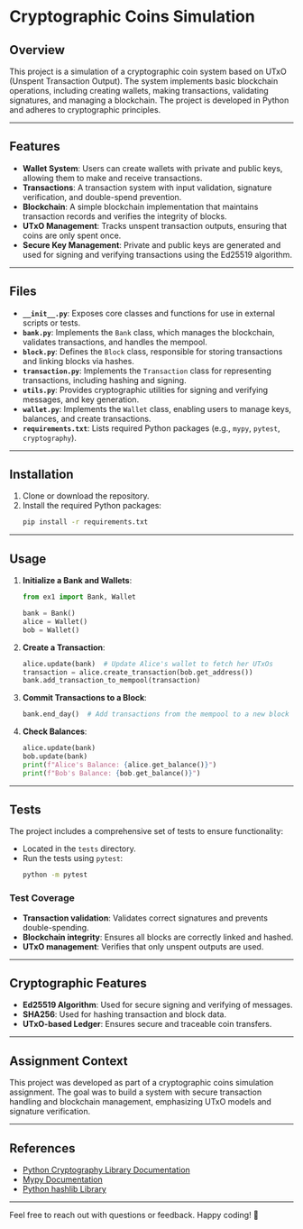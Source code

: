 
# Cryptographic Coins Simulation

## Overview
This project is a simulation of a cryptographic coin system based on UTxO (Unspent Transaction Output). The system implements basic blockchain operations, including creating wallets, making transactions, validating signatures, and managing a blockchain. The project is developed in Python and adheres to cryptographic principles.

---

## Features
- **Wallet System**: Users can create wallets with private and public keys, allowing them to make and receive transactions.
- **Transactions**: A transaction system with input validation, signature verification, and double-spend prevention.
- **Blockchain**: A simple blockchain implementation that maintains transaction records and verifies the integrity of blocks.
- **UTxO Management**: Tracks unspent transaction outputs, ensuring that coins are only spent once.
- **Secure Key Management**: Private and public keys are generated and used for signing and verifying transactions using the Ed25519 algorithm.

---

## Files
- **`__init__.py`**: Exposes core classes and functions for use in external scripts or tests.
- **`bank.py`**: Implements the `Bank` class, which manages the blockchain, validates transactions, and handles the mempool.
- **`block.py`**: Defines the `Block` class, responsible for storing transactions and linking blocks via hashes.
- **`transaction.py`**: Implements the `Transaction` class for representing transactions, including hashing and signing.
- **`utils.py`**: Provides cryptographic utilities for signing and verifying messages, and key generation.
- **`wallet.py`**: Implements the `Wallet` class, enabling users to manage keys, balances, and create transactions.
- **`requirements.txt`**: Lists required Python packages (e.g., `mypy`, `pytest`, `cryptography`).

---

## Installation
1. Clone or download the repository.
2. Install the required Python packages:
   ```bash
   pip install -r requirements.txt
   ```

---

## Usage
1. **Initialize a Bank and Wallets**:
   ```python
   from ex1 import Bank, Wallet

   bank = Bank()
   alice = Wallet()
   bob = Wallet()
   ```

2. **Create a Transaction**:
   ```python
   alice.update(bank)  # Update Alice's wallet to fetch her UTxOs
   transaction = alice.create_transaction(bob.get_address())
   bank.add_transaction_to_mempool(transaction)
   ```

3. **Commit Transactions to a Block**:
   ```python
   bank.end_day()  # Add transactions from the mempool to a new block
   ```

4. **Check Balances**:
   ```python
   alice.update(bank)
   bob.update(bank)
   print(f"Alice's Balance: {alice.get_balance()}")
   print(f"Bob's Balance: {bob.get_balance()}")
   ```

---

## Tests
The project includes a comprehensive set of tests to ensure functionality:
- Located in the `tests` directory.
- Run the tests using `pytest`:
  ```bash
  python -m pytest
  ```

### Test Coverage
- **Transaction validation**: Validates correct signatures and prevents double-spending.
- **Blockchain integrity**: Ensures all blocks are correctly linked and hashed.
- **UTxO management**: Verifies that only unspent outputs are used.

---

## Cryptographic Features
- **Ed25519 Algorithm**: Used for secure signing and verifying of messages.
- **SHA256**: Used for hashing transaction and block data.
- **UTxO-based Ledger**: Ensures secure and traceable coin transfers.

---

## Assignment Context
This project was developed as part of a cryptographic coins simulation assignment. The goal was to build a system with secure transaction handling and blockchain management, emphasizing UTxO models and signature verification.

---

## References
- [Python Cryptography Library Documentation](https://cryptography.io/en/latest/)
- [Mypy Documentation](https://mypy.readthedocs.io/en/stable/)
- [Python hashlib Library](https://docs.python.org/3/library/hashlib.html)

---

Feel free to reach out with questions or feedback. Happy coding! 🎉
